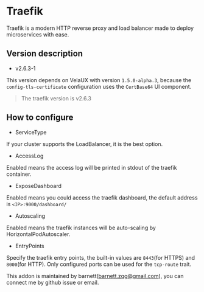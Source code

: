 # Traefik

Traefik is a modern HTTP reverse proxy and load balancer made to deploy microservices with ease.

## Version description

* v2.6.3-1

This version depends on VelaUX with version `1.5.0-alpha.3`, because the `config-tls-certificate` configuration uses the `CertBase64` UI component.

> The traefik version is v2.6.3

## How to configure

* ServiceType

If your cluster supports the LoadBalancer, it is the best option.

* AccessLog

Enabled means the access log will be printed in stdout of the traefik container.

* ExposeDashboard

Enabled means you could access the traefik dashboard, the default address is `<IP>:9000/dashboard/`

* Autoscaling

Enabled means the traefik instances will be auto-scaling by HorizontalPodAutoscaler.

* EntryPoints

Specify the traefik entry points, the built-in values are `8443`(for HTTPS) and `8000`(for HTTP). Only configured ports can be used for the `tcp-route` trait.

This addon is maintained by barnett(barnett.zqg@gmail.com), you can connect me by github issue or email.